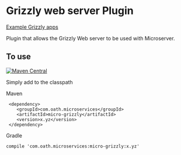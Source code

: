 # Grizzly web server Plugin

[Example Grizzly apps](https://github.com/aol/micro-server/tree/master/micro-grizzly/src/test/java/app)

Plugin that allows the Grizzly Web server to be used with Microserver.


## To use

[![Maven Central](https://maven-badges.herokuapp.com/maven-central/com.oath.microservices/micro-grizzly/badge.svg)](https://maven-badges.herokuapp.com/maven-central/com.oath.microservices/micro-grizzly)

Simply add to the classpath

Maven 

     <dependency>
        <groupId>com.oath.microservices</groupId>  
        <artifactId>micro-grizzly</artifactId>
        <version>x.yz</version>
     </dependency>
     
Gradle

    compile 'com.oath.microservices:micro-grizzly:x.yz'